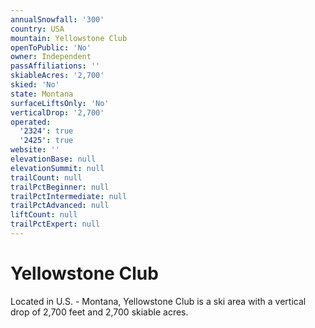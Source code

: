 ```yaml
---
annualSnowfall: '300'
country: USA
mountain: Yellowstone Club
openToPublic: 'No'
owner: Independent
passAffiliations: ''
skiableAcres: '2,700'
skied: 'No'
state: Montana
surfaceLiftsOnly: 'No'
verticalDrop: '2,700'
operated:
  '2324': true
  '2425': true
website: ''
elevationBase: null
elevationSummit: null
trailCount: null
trailPctBeginner: null
trailPctIntermediate: null
trailPctAdvanced: null
liftCount: null
trailPctExpert: null
---
```



# Yellowstone Club

Located in U.S. - Montana, Yellowstone Club is a ski area with a vertical drop of 2,700 feet and 2,700 skiable acres.
